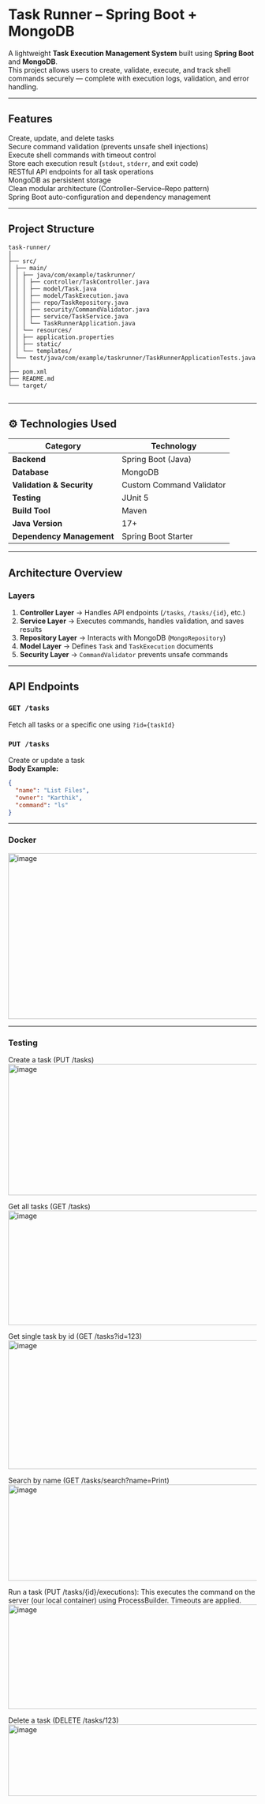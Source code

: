 #  Task Runner – Spring Boot + MongoDB

A lightweight **Task Execution Management System** built using **Spring Boot** and **MongoDB**.  
This project allows users to create, validate, execute, and track shell commands securely — complete with execution logs, validation, and error handling.

---

##  Features

 Create, update, and delete tasks  
 Secure command validation (prevents unsafe shell injections)  
 Execute shell commands with timeout control  
 Store each execution result (`stdout`, `stderr`, and exit code)  
 RESTful API endpoints for all task operations  
 MongoDB as persistent storage  
 Clean modular architecture (Controller–Service–Repo pattern)  
 Spring Boot auto-configuration and dependency management  

---

##  Project Structure
```
task-runner/
│
├── src/
│ ├── main/
│ │ ├── java/com/example/taskrunner/
│ │ │ ├── controller/TaskController.java
│ │ │ ├── model/Task.java
│ │ │ ├── model/TaskExecution.java
│ │ │ ├── repo/TaskRepository.java
│ │ │ ├── security/CommandValidator.java
│ │ │ ├── service/TaskService.java
│ │ │ └── TaskRunnerApplication.java
│ │ └── resources/
│ │ ├── application.properties
│ │ ├── static/
│ │ └── templates/
│ └── test/java/com/example/taskrunner/TaskRunnerApplicationTests.java
│
├── pom.xml
├── README.md
└── target/


```

---

## ⚙️ Technologies Used

| Category | Technology |
|-----------|-------------|
| **Backend** | Spring Boot (Java) |
| **Database** | MongoDB |
| **Validation & Security** | Custom Command Validator |
| **Testing** | JUnit 5 |
| **Build Tool** | Maven |
| **Java Version** | 17+ |
| **Dependency Management** | Spring Boot Starter |

---

##  Architecture Overview

###  Layers
1. **Controller Layer** → Handles API endpoints (`/tasks`, `/tasks/{id}`, etc.)  
2. **Service Layer** → Executes commands, handles validation, and saves results  
3. **Repository Layer** → Interacts with MongoDB (`MongoRepository`)  
4. **Model Layer** → Defines `Task` and `TaskExecution` documents  
5. **Security Layer** → `CommandValidator` prevents unsafe commands  

---

##  API Endpoints

###  `GET /tasks`
Fetch all tasks or a specific one using `?id={taskId}`

###  `PUT /tasks`
Create or update a task  
**Body Example:**
```json
{
  "name": "List Files",
  "owner": "Karthik",
  "command": "ls"
}
```

---

### Docker 
<img width="1400" height="336" alt="image" src="https://github.com/user-attachments/assets/b888d40f-1a29-4869-8736-776c28dae9b8" />

---

### Testing 

Create a task (PUT /tasks)
<img width="1456" height="266" alt="image" src="https://github.com/user-attachments/assets/ed7f4cad-4201-4f41-8ab4-0a88b32247c2" />

Get all tasks (GET /tasks)
<img width="1461" height="232" alt="image" src="https://github.com/user-attachments/assets/10537076-f1c2-4564-ae26-476ad38b358f" />

Get single task by id (GET /tasks?id=123)
<img width="1445" height="261" alt="image" src="https://github.com/user-attachments/assets/f6eb2198-4b2f-4dd4-97f1-8cf492408d89" />

Search by name (GET /tasks/search?name=Print)
<img width="1424" height="195" alt="image" src="https://github.com/user-attachments/assets/8404d73b-fb54-40e9-b94f-ea827dd4adae" />

Run a task (PUT /tasks/{id}/executions):
This executes the command on the server (our local container) using ProcessBuilder. Timeouts are applied.
<img width="1331" height="212" alt="image" src="https://github.com/user-attachments/assets/6a321280-64fc-4997-9533-62ca12ed60cb" />

Delete a task (DELETE /tasks/123)
<img width="1227" height="145" alt="image" src="https://github.com/user-attachments/assets/deb0064b-b24a-424d-a232-dc27f58a88bd" />













